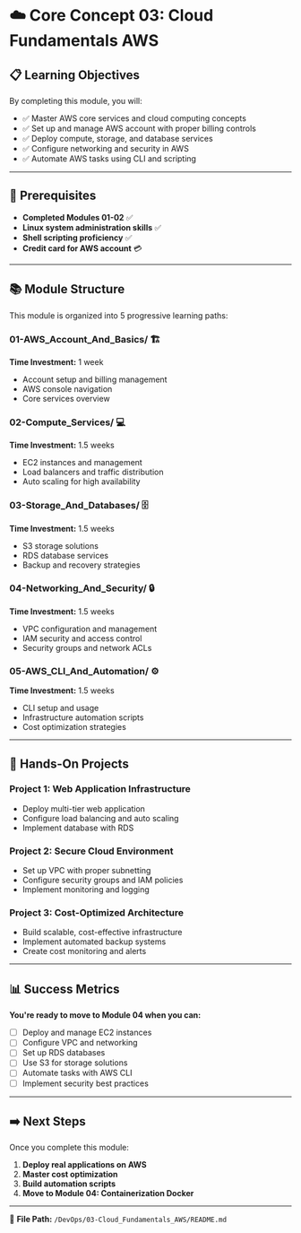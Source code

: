 # ☁️ Core Concept 03: Cloud Fundamentals AWS

## 📋 Learning Objectives

By completing this module, you will:
- ✅ Master AWS core services and cloud computing concepts
- ✅ Set up and manage AWS account with proper billing controls
- ✅ Deploy compute, storage, and database services
- ✅ Configure networking and security in AWS
- ✅ Automate AWS tasks using CLI and scripting

---

## 🎯 Prerequisites

- **Completed Modules 01-02** ✅
- **Linux system administration skills** ✅
- **Shell scripting proficiency** ✅
- **Credit card for AWS account** 💳

---

## 📚 Module Structure

This module is organized into 5 progressive learning paths:

### **01-AWS_Account_And_Basics/** 🏗️
**Time Investment:** 1 week
- Account setup and billing management
- AWS console navigation
- Core services overview

### **02-Compute_Services/** 💻
**Time Investment:** 1.5 weeks
- EC2 instances and management
- Load balancers and traffic distribution
- Auto scaling for high availability

### **03-Storage_And_Databases/** 🗄️
**Time Investment:** 1.5 weeks
- S3 storage solutions
- RDS database services
- Backup and recovery strategies

### **04-Networking_And_Security/** 🔒
**Time Investment:** 1.5 weeks
- VPC configuration and management
- IAM security and access control
- Security groups and network ACLs

### **05-AWS_CLI_And_Automation/** ⚙️
**Time Investment:** 1.5 weeks
- CLI setup and usage
- Infrastructure automation scripts
- Cost optimization strategies

---

## 🎯 Hands-On Projects

### **Project 1: Web Application Infrastructure**
- Deploy multi-tier web application
- Configure load balancing and auto scaling
- Implement database with RDS

### **Project 2: Secure Cloud Environment**
- Set up VPC with proper subnetting
- Configure security groups and IAM policies
- Implement monitoring and logging

### **Project 3: Cost-Optimized Architecture**
- Build scalable, cost-effective infrastructure
- Implement automated backup systems
- Create cost monitoring and alerts

---

## 📊 Success Metrics

**You're ready to move to Module 04 when you can:**
- [ ] Deploy and manage EC2 instances
- [ ] Configure VPC and networking
- [ ] Set up RDS databases
- [ ] Use S3 for storage solutions
- [ ] Automate tasks with AWS CLI
- [ ] Implement security best practices

---

## ➡️ Next Steps

Once you complete this module:
1. **Deploy real applications on AWS**
2. **Master cost optimization**
3. **Build automation scripts**
4. **Move to Module 04: Containerization Docker**

---

📄 **File Path:** `/DevOps/03-Cloud_Fundamentals_AWS/README.md` 